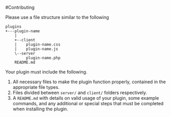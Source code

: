 #Contributing

Please use a file structure similar to the following

```
plugins
+---plugin-name
    |
    +--client
    |    plugin-name.css
    |    plugin-name.js
    \--server
         plugin-name.php
    README.md
```

Your plugin must include the following.

1) All necessary files to make the plugin function properly, contained in the appropriate file types.
2) Files divided between `server/` and `client/` folders respectively.
3) A `README.md` with details on valid usage of your plugin, some example commands, and any additional or special steps that must be completed when installing the plugin.
